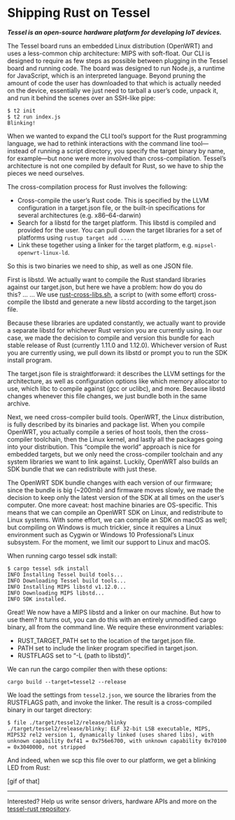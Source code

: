 # Shipping Rust on Tessel

***Tessel is an open-source hardware platform for developing IoT devices.***

The Tessel board runs an embedded Linux distribution (OpenWRT) and uses a less-common chip architecture: MIPS with soft-float.
Our CLI is designed to require as few steps as possible between plugging in the Tessel board and running code. The board was designed to run Node.js, a runtime for JavaScript, which is an interpreted language. Beyond pruning the amount of code the user has downloaded to that which is actually needed on the device, essentially we just need to tarball a user’s code, unpack it, and run it behind the scenes over an SSH-like pipe:

```
$ t2 init
$ t2 run index.js
Blinking!
```

When we wanted to expand the CLI tool’s support for the Rust programming language, we had to rethink interactions with the command line tool—instead of running a script directory, you specify the target binary by name, for example—but none were more involved than cross-compilation. Tessel’s architecture is not one compiled by default for Rust, so we have to ship the pieces we need ourselves.

The cross-compilation process for Rust involves the following:

- Cross-compile the user’s Rust code. This is specified by the LLVM configuration in a target.json file, or the built-in specifications for several architectures (e.g. x86–64-darwin)
- Search for a libstd for the target platform. This libstd is compiled and provided for the user. You can pull down the target libraries for a set of platforms using `rustup target add ...`.
- Link these together using a linker for the target platform, e.g. `mipsel-openwrt-linux-ld`.

So this is two binaries we need to ship, as well as one JSON file.

First is libstd. We actually want to compile the Rust standard libraries against our target.json, but here we have a problem: how do you do this? … … We use [rust-cross-libs.sh](https://medium.com/r/?url=https%3A%2F%2Fgithub.com%2Ftessel%2Ft2-rustlib%2Fblob%2Fmaster%2Frust-cross-libs.sh), a script to (with some effort) cross-compile the libstd and generate a new libstd according to the target.json file.

Because these libraries are updated constantly, we actually want to provide a separate libstd for whichever Rust version you are currently using. In our case, we made the decision to compile and version this bundle for each stable release of Rust (currently 1.11.0 and 1.12.0). Whichever version of Rust you are currently using, we pull down its libstd or prompt you to run the SDK install program.

The target.json file is straightforward: it describes the LLVM settings for the architecture, as well as configuration options like which memory allocator to use, which libc to compile against (gcc or uclibc), and more. Because libstd changes whenever this file changes, we just bundle both in the same archive.

Next, we need cross-compiler build tools. OpenWRT, the Linux distribution, is fully described by its binaries and package list. When you compile OpenWRT, you actually compile a series of host tools, then the cross-compiler toolchain, then the Linux kernel, and lastly all the packages going into your distribution. This “compile the world” approach is nice for embedded targets, but we only need the cross-compiler toolchain and any system libraries we want to link against. Luckily, OpenWRT also builds an SDK bundle that we can redistribute with just these.

The OpenWRT SDK bundle changes with each version of our firmware; since the bundle is big (~200mb) and firmware moves slowly, we made the decision to keep only the latest version of the SDK at all times on the user’s computer. One more caveat: host machine binaries are OS-specific. This means that we can compile an OpenWRT SDK on Linux, and redistribute to Linux systems. With some effort, we can compile an SDK on macOS as well; but compiling on Windows is much trickier, since it requires a Linux environment such as Cygwin or Windows 10 Professional’s Linux subsystem. For the moment, we limit our support to Linux and macOS.

When running cargo tessel sdk install:

```
$ cargo tessel sdk install
INFO Installing Tessel build tools...
INFO Downloading Tessel build tools...
INFO Installing MIPS libstd v1.12.0...
INFO Downloading MIPS libstd...
INFO SDK installed.
```

Great! We now have a MIPS libstd and a linker on our machine. But how to use them? It turns out, you can do this with an entirely unmodified cargo binary, all from the command line. We require these environment variables:

- RUST_TARGET_PATH set to the location of the target.json file.
- PATH set to include the linker program specified in target.json.
- RUSTFLAGS set to “-L {path to libstd}”.

We can run the cargo compiler then with these options:

```
cargo build --target=tessel2 --release
```

We load the settings from `tessel2.json`, we source the libraries from the RUSTFLAGS path, and invoke the linker. The result is a cross-compiled binary in our target directory:

```
$ file ./target/tessel2/release/blinky
./target/tessel2/release/blinky: ELF 32-bit LSB executable, MIPS, MIPS32 rel2 version 1, dynamically linked (uses shared libs), with unknown capability 0xf41 = 0x756e6700, with unknown capability 0x70100 = 0x3040000, not stripped
```

And indeed, when we scp this file over to our platform, we get a blinking LED from Rust:

[gif of that]

---

Interested? Help us write sensor drivers, hardware APIs and more on the [tessel-rust repository](https://medium.com/r/?url=https%3A%2F%2Fgithub.com%2Ftessel%2Ftessel-rust).
